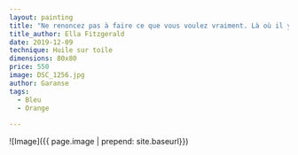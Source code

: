 ```yaml
---
layout: painting
title: "Ne renoncez pas à faire ce que vous voulez vraiment. Là où il y a des rêves, de l'amour et de l'inspiration, vous ne pourrez pas vous tromper." 
title_author: Ella Fitzgerald
date: 2019-12-09
technique: Huile sur toile
dimensions: 80x80
price: 550
image: DSC_1256.jpg
author: Garanse
tags:
  - Bleu
  - Orange
  
---
```

![Image]({{ page.image | prepend: site.baseurl}})